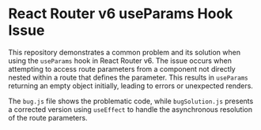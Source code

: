 # React Router v6 useParams Hook Issue

This repository demonstrates a common problem and its solution when using the `useParams` hook in React Router v6.  The issue occurs when attempting to access route parameters from a component not directly nested within a route that defines the parameter.  This results in `useParams` returning an empty object initially, leading to errors or unexpected renders.

The `bug.js` file shows the problematic code, while `bugSolution.js` presents a corrected version using `useEffect` to handle the asynchronous resolution of the route parameters.